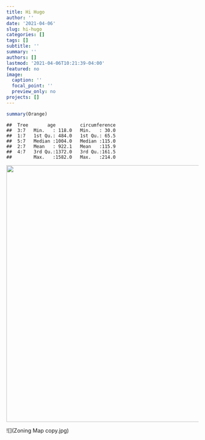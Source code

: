 ```yaml
---
title: Hi Hugo
author: ''
date: '2021-04-06'
slug: hi-hugo
categories: []
tags: []
subtitle: ''
summary: ''
authors: []
lastmod: '2021-04-06T10:21:39-04:00'
featured: no
image:
  caption: ''
  focal_point: ''
  preview_only: no
projects: []
---
```



```r
summary(Orange)
```

```
##  Tree       age         circumference  
##  3:7   Min.   : 118.0   Min.   : 30.0  
##  1:7   1st Qu.: 484.0   1st Qu.: 65.5  
##  5:7   Median :1004.0   Median :115.0  
##  2:7   Mean   : 922.1   Mean   :115.9  
##  4:7   3rd Qu.:1372.0   3rd Qu.:161.5  
##        Max.   :1582.0   Max.   :214.0
```

<img src="{{< blogdown/postref >}}index_files/figure-html/unnamed-chunk-2-1.png" width="672" />

![](Zoning Map copy.jpg)

